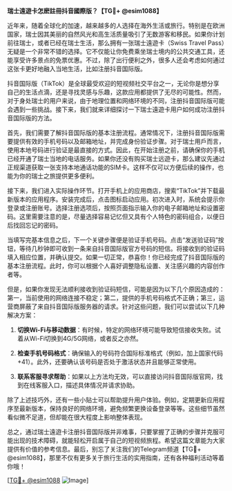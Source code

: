 **瑞士遠遊卡怎麽註冊抖音國際版？【TG💪+ @esim1088】**

近年来，随着全球化的加速，越来越多的人选择在海外生活或旅行。特别是在欧洲国家，瑞士因其美丽的自然风光和高生活质量吸引了无数游客和移民。如果你计划前往瑞士，或者已经在瑞士生活，那么拥有一张瑞士遠遊卡（Swiss Travel Pass）无疑是一个非常不错的选择。它不仅能让你免费乘坐瑞士境内的公共交通工具，还能享受许多景点的免票优惠。不过，除了出行便利之外，很多人还会考虑如何通过这张卡更好地融入当地生活，比如注册抖音国际版。

抖音国际版（TikTok）是全球最受欢迎的短视频社交平台之一，无论你是想分享自己的生活点滴，还是寻找灵感与乐趣，这款应用都提供了无尽的可能性。然而，对于身处瑞士的用户来说，由于地理位置和网络环境的不同，注册抖音国际版可能会遇到一些挑战。接下来，我们就来详细探讨一下瑞士遠遊卡用户如何成功注册抖音国际版的方法。

首先，我们需要了解抖音国际版的基本注册流程。通常情况下，注册抖音国际版需要提供有效的手机号码以及邮箱地址，并完成身份验证步骤。对于瑞士用戶而言，使用本地号码进行验证是最直接的方式。因此，在开始注册之前，请确保你的手机已经开通了瑞士当地的电话服务。如果你还没有购买瑞士远遊卡，那么建议先通过正规渠道获取一张支持本地通话功能的SIM卡。这样不仅可以方便后续的操作，也能为你的瑞士之旅提供更多便利。

接下来，我们进入实际操作环节。打开手机上的应用商店，搜索“TikTok”并下载最新版本的应用程序。安装完成后，点击图标启动应用。初次进入时，系统会提示你登录或注册账号。选择注册选项后，按照页面指示输入你的电子邮箱地址和设置密码。这里需要注意的是，尽量选择容易记忆但又具有个人特色的密码组合，以便日后找回忘记的密码。

当填写完基本信息之后，下一个关键步骤便是验证手机号码。点击“发送验证码”按钮，等待几秒钟即可收到一条来自抖音国际版官方号码的短信。将接收到的验证码填入相应位置，并确认提交。如果一切正常，恭喜你！你已经完成了抖音国际版的基本注册流程。此时，你可以根据个人喜好调整隐私设置、关注感兴趣的内容创作者等。

但是，如果你发现无法顺利接收到验证码短信，可能是因为以下几个原因造成的：第一，当前使用的网络连接不稳定；第二，提供的手机号码格式不正确；第三，运营商屏蔽了来自抖音国际版服务器的请求。针对这些问题，我们可以尝试以下几种解决方案：

1. **切换Wi-Fi与移动数据**：有时候，特定的网络环境可能导致短信接收失败。试着从Wi-Fi切换到4G/5G网络，或者反之亦然。
   
2. **检查手机号码格式**：确保输入的号码符合国际标准格式（例如，加上国家代码+41）。此外，还要确认该号码是否处于激活状态并且能够正常使用。

3. **联系客服寻求帮助**：如果以上方法均无效，可以直接访问抖音国际版官网，找到在线客服入口，描述具体情况并请求协助。

除了上述技巧外，还有一些小贴士可以帮助提升用户体验。例如，定期更新应用程序至最新版本，保持良好的网络环境，避免频繁更换设备登录等等。这些细节虽然看似微不足道，但却能在很大程度上影响整体表现。

总之，通过瑞士遠遊卡注册抖音国际版并非难事，只要掌握了正确的步骤并克服可能出现的技术障碍，就能轻松开启属于自己的短视频旅程。希望这篇文章能为大家提供有价值的参考信息。最后，别忘了关注我们的Telegram频道【TG💪+ @esim1088】，那里不仅有更多关于旅行生活的实用指南，还有各种福利活动等着你哦！

[[TG💪+ @esim1088](https://t.me/s/esim1088) ![Image](https://i.postimg.cc/4NQfJmqS/Snipaste-2025-05-13-00-14-12.png)]